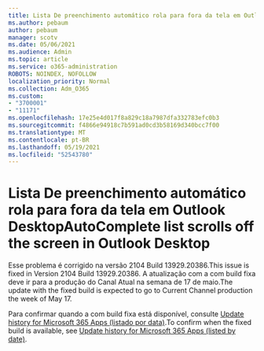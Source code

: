 ```yaml
---
title: Lista De preenchimento automático rola para fora da tela em Outlook Desktop
ms.author: pebaum
author: pebaum
manager: scotv
ms.date: 05/06/2021
ms.audience: Admin
ms.topic: article
ms.service: o365-administration
ROBOTS: NOINDEX, NOFOLLOW
localization_priority: Normal
ms.collection: Adm_O365
ms.custom:
- "3700001"
- "11171"
ms.openlocfilehash: 17e25e4d017f8a829c18a7987dfa332783efc0b3
ms.sourcegitcommit: f4866e94918c7b591ad0cd3b58169d340bcc7f00
ms.translationtype: MT
ms.contentlocale: pt-BR
ms.lasthandoff: 05/19/2021
ms.locfileid: "52543780"
---
```

# <a name="autocomplete-list-scrolls-off-the-screen-in-outlook-desktop"></a><span data-ttu-id="276dc-102">Lista De preenchimento automático rola para fora da tela em Outlook Desktop</span><span class="sxs-lookup"><span data-stu-id="276dc-102">AutoComplete list scrolls off the screen in Outlook Desktop</span></span>

<span data-ttu-id="276dc-103">Esse problema é corrigido na versão 2104 Build 13929.20386.</span><span class="sxs-lookup"><span data-stu-id="276dc-103">This issue is fixed in Version 2104 Build 13929.20386.</span></span> <span data-ttu-id="276dc-104">A atualização com a com build fixa deve ir para a produção do Canal Atual na semana de 17 de maio.</span><span class="sxs-lookup"><span data-stu-id="276dc-104">The update with the fixed build is expected to go to Current Channel production the week of May 17.</span></span> 

<span data-ttu-id="276dc-105">Para confirmar quando a com build fixa está disponível, consulte [Update history for Microsoft 365 Apps (listado por data)](/officeupdates/update-history-microsoft365-apps-by-date).</span><span class="sxs-lookup"><span data-stu-id="276dc-105">To confirm when the fixed build is available, see [Update history for Microsoft 365 Apps (listed by date)](/officeupdates/update-history-microsoft365-apps-by-date).</span></span>
